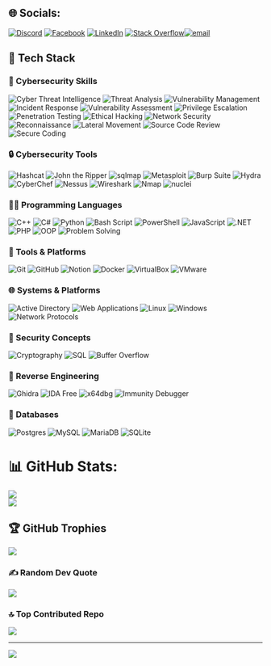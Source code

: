 
## 🌐 Socials:
[![Discord](https://img.shields.io/badge/Discord-%237289DA.svg?logo=discord&logoColor=white)](https://discord.gg/https://discord.gg/tyWKSqj4) [![Facebook](https://img.shields.io/badge/Facebook-%231877F2.svg?logo=Facebook&logoColor=white)](https://facebook.com/https://www.facebook.com/hazem.salah.580009) [![LinkedIn](https://img.shields.io/badge/LinkedIn-%230077B5.svg?logo=linkedin&logoColor=white)](https://linkedin.com/in/www.linkedin.com/in/hazem-hussein-8379a630a) [![Stack Overflow](https://img.shields.io/badge/-Stackoverflow-FE7A16?logo=stack-overflow&logoColor=white)](https://stackoverflow.com/users/https://stackoverflow.com/users/26622438/7azem-salah)[![email](https://img.shields.io/badge/Email-D14836?logo=gmail&logoColor=white)](mailto:hazemhusseinsalah@gmail.com) 

## 🧰 Tech Stack

### 🧠 Cybersecurity Skills
![Cyber Threat Intelligence](https://img.shields.io/badge/CTI-0078D7?style=for-the-badge&logo=intel&logoColor=white)
![Threat Analysis](https://img.shields.io/badge/Threat_Analysis-E10098?style=for-the-badge&logoColor=white)
![Vulnerability Management](https://img.shields.io/badge/Vulnerability_Management-FF5630?style=for-the-badge&logo=bugcrowd&logoColor=white)
![Incident Response](https://img.shields.io/badge/Incident_Response-FFB900?style=for-the-badge&logo=linuxfoundation&logoColor=white)
![Vulnerability Assessment](https://img.shields.io/badge/Vulnerability_Assessment-8A2BE2?style=for-the-badge&logoColor=white)
![Privilege Escalation](https://img.shields.io/badge/Privilege_Escalation-000000?style=for-the-badge&logo=windows11&logoColor=white)
![Penetration Testing](https://img.shields.io/badge/Penetration_Testing-E34F26?style=for-the-badge&logo=burpsuite&logoColor=white)
![Ethical Hacking](https://img.shields.io/badge/Ethical_Hacking-27AE60?style=for-the-badge&logo=hackthebox&logoColor=white)
![Network Security](https://img.shields.io/badge/Network_Security-0066CC?style=for-the-badge&logo=wireshark&logoColor=white)
![Reconnaissance](https://img.shields.io/badge/Reconnaissance-708090?style=for-the-badge&logo=google-street-view&logoColor=white)
![Lateral Movement](https://img.shields.io/badge/Lateral_Movement-333333?style=for-the-badge&logo=proxmox&logoColor=white)
![Source Code Review](https://img.shields.io/badge/Code_Review-F7DF1E?style=for-the-badge&logo=github&logoColor=black)
![Secure Coding](https://img.shields.io/badge/Secure_Coding-4B8BBE?style=for-the-badge&logo=python&logoColor=white)

### 🔒 Cybersecurity Tools
![Hashcat](https://img.shields.io/badge/Hashcat-000000?style=for-the-badge&logoColor=white)
![John the Ripper](https://img.shields.io/badge/John_the_Ripper-808080?style=for-the-badge&logoColor=white)
![sqlmap](https://img.shields.io/badge/sqlmap-CC0000?style=for-the-badge&logoColor=white)
![Metasploit](https://img.shields.io/badge/Metasploit-1A1A1A?style=for-the-badge&logo=metasploit&logoColor=white)
![Burp Suite](https://img.shields.io/badge/Burp_Suite-FF6F00?style=for-the-badge&logo=burpsuite&logoColor=white)
![Hydra](https://img.shields.io/badge/Hydra-000000?style=for-the-badge&logoColor=white)
![CyberChef](https://img.shields.io/badge/CyberChef-ffcc00?style=for-the-badge&logoColor=black)
![Nessus](https://img.shields.io/badge/Nessus-239CDE?style=for-the-badge&logo=tenable&logoColor=white)
![Wireshark](https://img.shields.io/badge/Wireshark-1679A7?style=for-the-badge&logo=wireshark&logoColor=white)
![Nmap](https://img.shields.io/badge/Nmap-007DC6?style=for-the-badge&logo=nmap&logoColor=white)
![nuclei](https://img.shields.io/badge/Nuclei-5A6ACF?style=for-the-badge&logoColor=white)

### 👨‍💻 Programming Languages
![C++](https://img.shields.io/badge/c++-%2300599C.svg?style=for-the-badge&logo=c%2B%2B&logoColor=white)
![C#](https://img.shields.io/badge/c%23-%23239120.svg?style=for-the-badge&logo=csharp&logoColor=white)
![Python](https://img.shields.io/badge/python-3670A0?style=for-the-badge&logo=python&logoColor=ffdd54)
![Bash Script](https://img.shields.io/badge/bash_script-%23121011.svg?style=for-the-badge&logo=gnu-bash&logoColor=white)
![PowerShell](https://img.shields.io/badge/PowerShell-%235391FE.svg?style=for-the-badge&logo=powershell&logoColor=white)
![JavaScript](https://img.shields.io/badge/javascript-%23323330.svg?style=for-the-badge&logo=javascript&logoColor=%23F7DF1E)
![.NET](https://img.shields.io/badge/.NET-5C2D91?style=for-the-badge&logo=dotnet&logoColor=white)
![PHP](https://img.shields.io/badge/PHP-777BB4?style=for-the-badge&logo=php&logoColor=white)
![OOP](https://img.shields.io/badge/OOP-Principles-009688?style=for-the-badge&logoColor=white)
![Problem Solving](https://img.shields.io/badge/Problem_Solving-FF5733?style=for-the-badge&logoColor=white)

### 🧠 Tools & Platforms
![Git](https://img.shields.io/badge/git-%23F05033.svg?style=for-the-badge&logo=git&logoColor=white)
![GitHub](https://img.shields.io/badge/github-%23121011.svg?style=for-the-badge&logo=github&logoColor=white)
![Notion](https://img.shields.io/badge/Notion-%23000000.svg?style=for-the-badge&logo=notion&logoColor=white)
![Docker](https://img.shields.io/badge/Docker-2496ED?style=for-the-badge&logo=docker&logoColor=white)
![VirtualBox](https://img.shields.io/badge/VirtualBox-183A61?style=for-the-badge&logo=virtualbox&logoColor=white)
![VMware](https://img.shields.io/badge/VMware-607078?style=for-the-badge&logo=vmware&logoColor=white)

### 🌐 Systems & Platforms
![Active Directory](https://img.shields.io/badge/Active_Directory-0033A0?style=for-the-badge&logo=microsoft&logoColor=white)
![Web Applications](https://img.shields.io/badge/Web_Apps-FF4C00?style=for-the-badge&logo=html5&logoColor=white)
![Linux](https://img.shields.io/badge/Linux-FCC624?style=for-the-badge&logo=linux&logoColor=black)
![Windows](https://img.shields.io/badge/Windows-0078D6?style=for-the-badge&logo=windows&logoColor=white)
![Network Protocols](https://img.shields.io/badge/OSI_Model-003366?style=for-the-badge&logo=ethernet&logoColor=white)

### 🔐 Security Concepts
![Cryptography](https://img.shields.io/badge/Cryptography-6A1B9A?style=for-the-badge&logo=keycdn&logoColor=white)
![SQL](https://img.shields.io/badge/SQL-336791?style=for-the-badge&logo=postgresql&logoColor=white)
![Buffer Overflow](https://img.shields.io/badge/Buffer_Overflow-B00020?style=for-the-badge&logo=bugcrowd&logoColor=white)

### 🔬 Reverse Engineering
![Ghidra](https://img.shields.io/badge/Ghidra-E60012?style=for-the-badge&logo=ghidra&logoColor=white)
![IDA Free](https://img.shields.io/badge/IDA_Free-000000?style=for-the-badge&logo=hex-rays&logoColor=white)
![x64dbg](https://img.shields.io/badge/x64dbg-FF2D20?style=for-the-badge&logo=windows&logoColor=white)
![Immunity Debugger](https://img.shields.io/badge/Immunity_Debugger-6B00B6?style=for-the-badge&logo=windows10&logoColor=white)

### 🧩 Databases
![Postgres](https://img.shields.io/badge/postgres-%23316192.svg?style=for-the-badge&logo=postgresql&logoColor=white)
![MySQL](https://img.shields.io/badge/mysql-4479A1.svg?style=for-the-badge&logo=mysql&logoColor=white)
![MariaDB](https://img.shields.io/badge/MariaDB-003545?style=for-the-badge&logo=mariadb&logoColor=white)
![SQLite](https://img.shields.io/badge/sqlite-%2307405e.svg?style=for-the-badge&logo=sqlite&logoColor=white)


# 📊 GitHub Stats:
![](https://nirzak-streak-stats.vercel.app/?user=HazemHussein367&theme=dark&hide_border=false)<br/>
![](https://github-readme-stats.vercel.app/api/top-langs/?username=HazemHussein367&theme=dark&hide_border=false&include_all_commits=true&count_private=true&layout=compact)

## 🏆 GitHub Trophies
![](https://github-profile-trophy.vercel.app/?username=HazemHussein367&theme=merko&no-frame=false&no-bg=false&margin-w=4)

### ✍️ Random Dev Quote
![](https://quotes-github-readme.vercel.app/api?type=horizontal&theme=light)

### 🔝 Top Contributed Repo
![](https://github-contributor-stats.vercel.app/api?username=HazemHussein367&limit=5&theme=graywhite&combine_all_yearly_contributions=true)

---
[![](https://visitcount.itsvg.in/api?id=HazemHussein367&icon=0&color=0)](https://visitcount.itsvg.in)

<!-- Proudly created with GPRM ( https://gprm.itsvg.in ) -->
